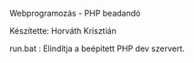 Webprogramozás - PHP beadandó

Készítette: Horváth Krisztián

run.bat : Elindítja a beépített PHP dev szervert.
